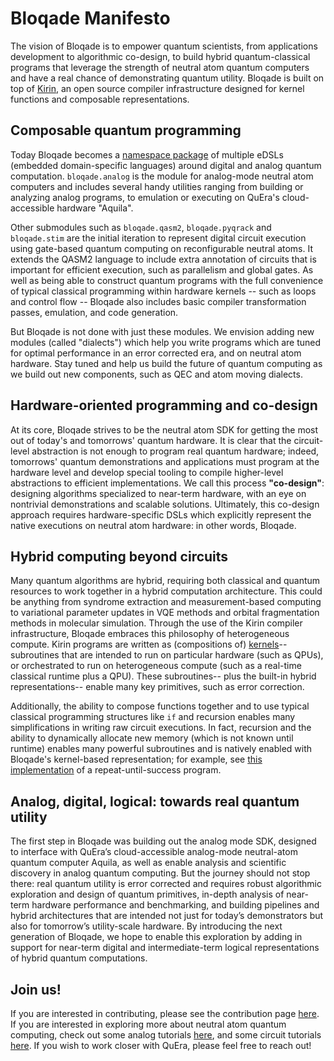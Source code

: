 # Bloqade Manifesto

The vision of Bloqade is to empower quantum scientists, from applications development to algorithmic co-design, to build hybrid quantum-classical programs that leverage the strength of neutral atom quantum computers and have a real chance of demonstrating quantum utility. Bloqade is built on top of [Kirin](https://github.com/QuEraComputing/kirin/), an open source compiler infrastructure designed for kernel functions and composable representations.

## Composable quantum programming

Today Bloqade becomes a [namespace package](https://packaging.python.org/en/latest/guides/packaging-namespace-packages/) of multiple eDSLs (embedded domain-specific languages) around digital and analog quantum computation. `bloqade.analog` is the module for analog-mode neutral atom computers and includes several handy utilities ranging from building or analyzing analog programs, to emulation or executing on QuEra's cloud-accessible hardware "Aquila".

Other submodules such as `bloqade.qasm2`, `bloqade.pyqrack` and `bloqade.stim` are the initial iteration to represent digital circuit execution using gate-based quantum computing on reconfigurable neutral atoms. It extends the QASM2 language to include extra annotation of circuits that is important for efficient execution, such as parallelism and global gates. As well as being able to construct quantum programs with the full convenience of typical classical programming within hardware kernels -- such as loops and control flow -- Bloqade also includes basic compiler transformation passes, emulation, and code generation.

But Bloqade is not done with just these modules. We envision adding new modules (called "dialects") which help you write programs which are tuned for optimal performance in an error corrected era, and on neutral atom hardware. Stay tuned and help us build the future of quantum computing as we build out new components, such as QEC and atom moving dialects.


## Hardware-oriented programming and co-design

At its core, Bloqade strives to be the neutral atom SDK for getting the most out of today's and tomorrows' quantum hardware. It is clear that the circuit-level abstraction is not enough to program real quantum hardware; indeed, tomorrows' quantum demonstrations and applications must program at the hardware level and develop special tooling to compile higher-level abstractions to efficient implementations. We call this process **"co-design"**: designing algorithms specialized to near-term hardware, with an eye on nontrivial demonstrations and scalable solutions. Ultimately, this co-design approach requires hardware-specific DSLs which explicitly represent the native executions on neutral atom hardware: in other words, Bloqade.


## Hybrid computing beyond circuits
Many quantum algorithms are hybrid, requiring both classical and quantum resources to work together in a hybrid computation architecture. This could be anything from syndrome extraction and measurement-based computing to variational parameter updates in VQE methods and orbital fragmentation methods in molecular simulation. Through the use of the Kirin compiler infrastructure, Bloqade embraces this philosophy of heterogeneous compute. Kirin programs are written as (compositions of) [kernels](https://en.wikipedia.org/wiki/Compute_kernel)-- subroutines that are intended to run on particular hardware (such as QPUs), or orchestrated to run on heterogeneous compute (such as a real-time classical runtime plus a QPU). These subroutines-- plus the built-in hybrid representations-- enable many key primitives, such as error correction.

Additionally, the ability to compose functions together and to use typical classical programming structures like `if` and recursion enables many simplifications in writing raw circuit executions. In fact, recursion and the ability to dynamically allocate new memory (which is not known until runtime) enables many powerful subroutines and is natively enabled with Bloqade's kernel-based representation; for example, see [this implementation](digital/examples/repeat_until_success.py) of a repeat-until-success program.

## Analog, digital, logical: towards real quantum utility

The first step in Bloqade was building out the analog mode SDK, designed to interface with QuEra’s cloud-accessible analog-mode neutral-atom quantum computer Aquila, as well as enable analysis and scientific discovery in analog quantum computing. But the journey should not stop there: real quantum utility is error corrected and requires robust algorithmic exploration and design of quantum primitives, in-depth analysis of near-term hardware performance and benchmarking, and building pipelines and hybrid architectures that are intended not just for today’s demonstrators but also for tomorrow’s utility-scale hardware. By introducing the next generation of Bloqade, we hope to enable this exploration by adding in support for near-term digital and intermediate-term logical representations of hybrid quantum computations.

## Join us!

If you are interested in contributing, please see the contribution page [here](contrib.md). If you are interested in exploring more about neutral atom quantum computing, check out some analog tutorials [here](https://queracomputing.github.io/bloqade-analog-examples/dev/), and some circuit tutorials [here](https://bloqade.quera.com/latest/digital/). If you wish to work closer with QuEra, please feel free to reach out!
